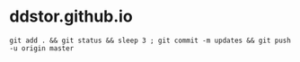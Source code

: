 # ddstor.github.io

```
git add . && git status && sleep 3 ; git commit -m updates && git push -u origin master

```
